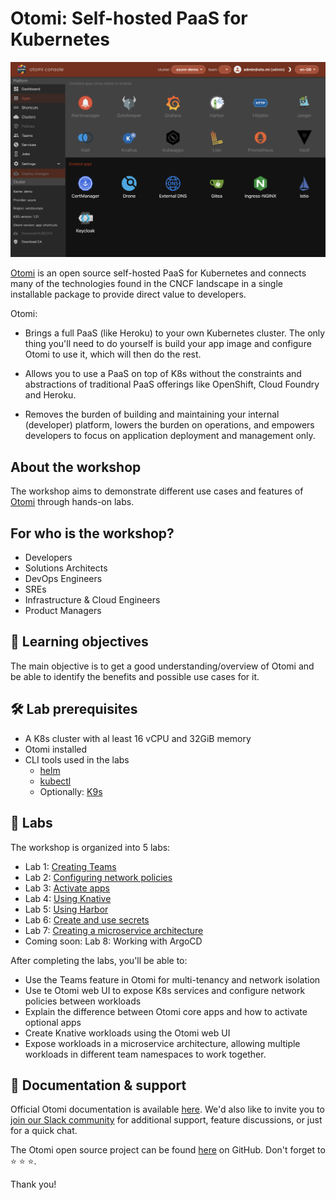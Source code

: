 # Otomi: Self-hosted PaaS for Kubernetes

<img src="./otomi-console.png" alt="otomi-screenshot"/>

[Otomi](https://otomi.io/) is an open source self-hosted PaaS for Kubernetes and connects many of the technologies found in the CNCF landscape in a single installable package to provide direct value to developers.

Otomi:

- Brings a full PaaS (like Heroku) to your own Kubernetes cluster. The only thing you'll need to do yourself is build your app image and configure Otomi to use it, which will then do the rest.

- Allows you to use a PaaS on top of K8s without the constraints and abstractions of traditional PaaS offerings like OpenShift, Cloud Foundry and Heroku.

- Removes the burden of building and maintaining your internal (developer) platform, lowers the burden on operations, and empowers developers to focus on application deployment and management only.

## About the workshop

The workshop aims to demonstrate different use cases and features of [Otomi](https://github.com/redkubes/otomi-core) through hands-on labs.

## For who is the workshop?

- Developers
- Solutions Architects
- DevOps Engineers
- SREs
- Infrastructure & Cloud Engineers
- Product Managers

## 🎊 Learning objectives

The main objective is to get a good understanding/overview of Otomi and be able to identify the benefits and possible use cases for it.

## 🛠 Lab prerequisites

- A K8s cluster with al least 16 vCPU and 32GiB memory
- Otomi installed
- CLI tools used in the labs
  - [helm](https://helm.sh/docs/intro/install/)
  - [kubectl](https://kubernetes.io/docs/tasks/tools/)
  - Optionally: [K9s](https://kubernetes.io/docs/tasks/tools/)

## 🚀 Labs

The workshop is organized into 5 labs:

- Lab 1: [Creating Teams](01-create-team/README.md)
- Lab 2: [Configuring network policies](02-netpols/README.md)
- Lab 3: [Activate apps](03-activate-apps/README.md)
- Lab 4: [Using Knative](04-knative/README.md)
- Lab 5: [Using Harbor](05-harbor/README.md)
- Lab 6: [Create and use secrets](06-secrets/README.md)
- Lab 7: [Creating a microservice architecture](05-microservice-architecture/README.md)
- Coming soon: Lab 8: Working with ArgoCD

After completing the labs, you'll be able to:

- Use the Teams feature in Otomi for multi-tenancy and network isolation
- Use te Otomi web UI to expose K8s services and configure network policies between workloads
- Explain the difference between Otomi core apps and how to activate optional apps
- Create Knative workloads using the Otomi web UI
- Expose workloads in a microservice architecture, allowing multiple workloads in different team namespaces to work together.

## 📖 Documentation & support

Official Otomi documentation is available [here](https://otomi.io). We'd also like to invite you to [join our Slack community](https://otomi.slack.com/join/shared_invite/zt-12h11e8aa-6po4NWhhpMXxT~nffDsYqA#/shared-invite/email) for additional support, feature discussions, or just for a quick chat.

The Otomi open source project can be found [here](https://github.com/redkubes/otomi-core) on GitHub. Don't forget to ⭐️ ⭐️ ⭐️.

Thank you!
